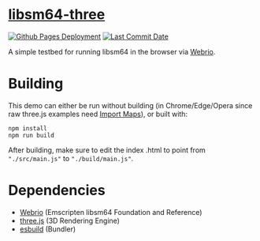 # [libsm64-three](https://zalo.github.io/libsm64-three/)

<p align="left">
  <a href="https://github.com/zalo/libsm64-three/deployments/activity_log?environment=github-pages">
      <img src="https://img.shields.io/github/deployments/zalo/libsm64-three/github-pages?label=Github%20Pages%20Deployment" title="Github Pages Deployment"></a>
  <a href="https://github.com/zalo/libsm64-three/commits/main">
      <img src="https://img.shields.io/github/last-commit/zalo/libsm64-three" title="Last Commit Date"></a>
  <!--<a href="https://github.com/zalo/libsm64-three/blob/master/LICENSE">
      <img src="https://img.shields.io/github/license/zalo/libsm64-three" title="License: Apache V2"></a>-->  <!-- No idea what license this should be! -->
</p>

A simple testbed for running libsm64 in the browser via [Webrio](https://github.com/osnr/Webrio).

 # Building

This demo can either be run without building (in Chrome/Edge/Opera since raw three.js examples need [Import Maps](https://caniuse.com/import-maps)), or built with:
```
npm install
npm run build
```
After building, make sure to edit the index .html to point from `"./src/main.js"` to `"./build/main.js"`.

 # Dependencies
 - [Webrio](https://github.com/osnr/Webrio) (Emscripten libsm64 Foundation and Reference)
 - [three.js](https://github.com/mrdoob/three.js/) (3D Rendering Engine)
 - [esbuild](https://github.com/evanw/esbuild/) (Bundler)

